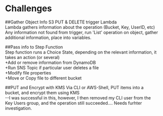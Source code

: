 # Challenges

##Gather Object Info
S3 PUT & DELETE trigger Lambda  
Lambda gathers information about the operation (Bucket, Key, UserID, etc)  
Any information not found from trigger, run 'List' operation on object, gather additional information, place into variables.  

##Pass info to Step Function  
Step function runs a Choice State, depending on the relevant information, it takes an action (or several)  
+Add or remove information from DynamoDB  
+Run SNS Topic if particular user deletes a file  
+Modify file properties  
+Move or Copy file to different bucket  

##PUT and Encrypt with KMS
Via CLI or AWS-Shell, PUT items into a bucket, and encrypt them using KMS  
--I was successful in this, however, I then removed my CLI user from the Key Users group, and the operation still succeeded.... Needs furhter investigation.  
